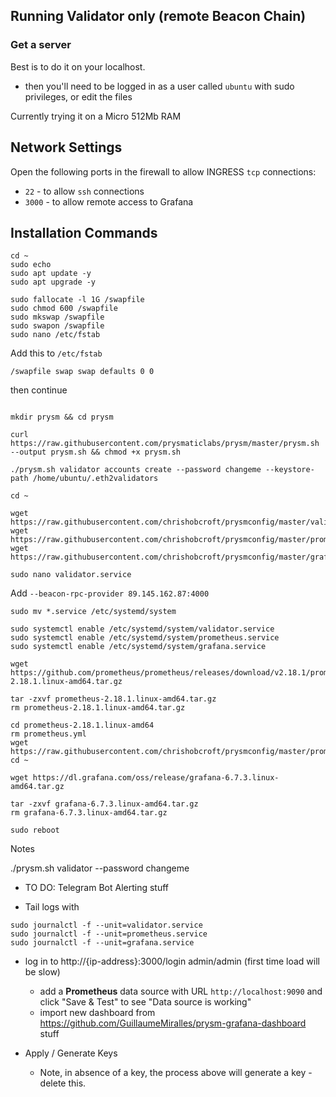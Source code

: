 ## Running Validator only (remote Beacon Chain)

### Get a server

Best is to do it on your localhost.
- then you'll need to be logged in as a user called `ubuntu` with sudo privileges, or edit the files

Currently trying it on a Micro 512Mb RAM

## Network Settings

Open the following ports in the firewall to allow INGRESS `tcp` connections:

- `22` - to allow `ssh` connections
- `3000` - to allow remote access to Grafana

## Installation Commands

```
cd ~
sudo echo
sudo apt update -y
sudo apt upgrade -y

sudo fallocate -l 1G /swapfile
sudo chmod 600 /swapfile
sudo mkswap /swapfile
sudo swapon /swapfile
sudo nano /etc/fstab
```
Add this to `/etc/fstab`
```
/swapfile swap swap defaults 0 0
```
then continue
```

mkdir prysm && cd prysm 

curl https://raw.githubusercontent.com/prysmaticlabs/prysm/master/prysm.sh --output prysm.sh && chmod +x prysm.sh 

./prysm.sh validator accounts create --password changeme --keystore-path /home/ubuntu/.eth2validators

cd ~

wget https://raw.githubusercontent.com/chrishobcroft/prysmconfig/master/validator.service
wget https://raw.githubusercontent.com/chrishobcroft/prysmconfig/master/prometheus.service
wget https://raw.githubusercontent.com/chrishobcroft/prysmconfig/master/grafana.service

sudo nano validator.service
```
Add `--beacon-rpc-provider 89.145.162.87:4000`
```
sudo mv *.service /etc/systemd/system

sudo systemctl enable /etc/systemd/system/validator.service
sudo systemctl enable /etc/systemd/system/prometheus.service
sudo systemctl enable /etc/systemd/system/grafana.service

wget https://github.com/prometheus/prometheus/releases/download/v2.18.1/prometheus-2.18.1.linux-amd64.tar.gz

tar -zxvf prometheus-2.18.1.linux-amd64.tar.gz
rm prometheus-2.18.1.linux-amd64.tar.gz

cd prometheus-2.18.1.linux-amd64
rm prometheus.yml
wget https://raw.githubusercontent.com/chrishobcroft/prysmconfig/master/prometheus.yml
cd ~

wget https://dl.grafana.com/oss/release/grafana-6.7.3.linux-amd64.tar.gz

tar -zxvf grafana-6.7.3.linux-amd64.tar.gz
rm grafana-6.7.3.linux-amd64.tar.gz

sudo reboot
```

Notes

./prysm.sh validator --password changeme

- TO DO: Telegram Bot Alerting stuff

- Tail logs with
```
sudo journalctl -f --unit=validator.service
sudo journalctl -f --unit=prometheus.service
sudo journalctl -f --unit=grafana.service
```

- log in to http://{ip-address}:3000/login admin/admin (first time load will be slow)
  - add a **Prometheus** data source with URL `http://localhost:9090` and click "Save & Test" to see "Data source is working"
  - import new dashboard from https://github.com/GuillaumeMiralles/prysm-grafana-dashboard stuff

- Apply / Generate Keys
  - Note, in absence of a key, the process above will generate a key - delete this.
